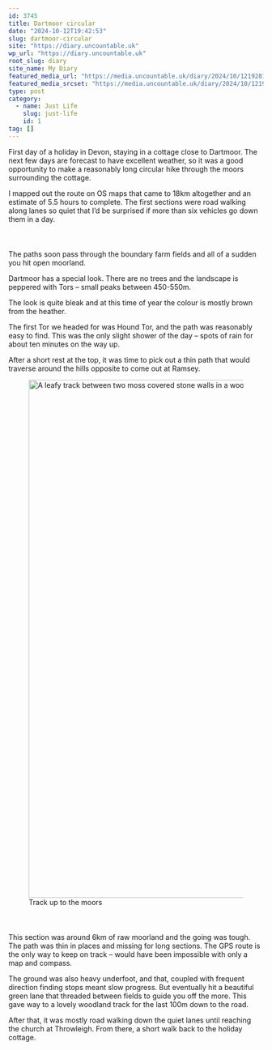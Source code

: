 ```yaml
---
id: 3745
title: Dartmoor circular
date: "2024-10-12T19:42:53"
slug: dartmoor-circular
site: "https://diary.uncountable.uk"
wp_url: "https://diary.uncountable.uk"
root_slug: diary
site_name: My Diary
featured_media_url: "https://media.uncountable.uk/diary/2024/10/12192817/IMG20241012124857.webp"
featured_media_srcset: "https://media.uncountable.uk/diary/2024/10/12192817/IMG20241012124857-300x169.webp 300w, https://media.uncountable.uk/diary/2024/10/12192817/IMG20241012124857-1024x576.webp 1024w, https://media.uncountable.uk/diary/2024/10/12192817/IMG20241012124857-150x150.webp 150w, https://media.uncountable.uk/diary/2024/10/12192817/IMG20241012124857-640x360.webp 640w, https://media.uncountable.uk/diary/2024/10/12192817/IMG20241012124857.webp 2000w"
type: post
category:
  - name: Just Life
    slug: just-life
    id: 1
tag: []
---
```



<p>First day of a holiday in Devon, staying in a cottage close to Dartmoor.  The next few days are forecast to have excellent weather, so it was a good opportunity to make a reasonably long circular hike through the moors surrounding the cottage.</p>



<p>I mapped out the route on OS maps that came to 18km altogether and an estimate of 5.5 hours to complete.  The first sections were road walking along lanes so quiet that I&#8217;d be surprised if more than six vehicles go down them in a day.</p>


<style>.kb-row-layout-id3745_bf4fd4-80 > .kt-row-column-wrap{align-content:start;}:where(.kb-row-layout-id3745_bf4fd4-80 > .kt-row-column-wrap) > .wp-block-kadence-column{justify-content:start;}.kb-row-layout-id3745_bf4fd4-80 > .kt-row-column-wrap{column-gap:var(--global-kb-gap-md, 2rem);row-gap:var(--global-kb-gap-md, 2rem);padding-top:var(--global-kb-spacing-sm, 1.5rem);padding-bottom:var(--global-kb-spacing-sm, 1.5rem);grid-template-columns:repeat(2, minmax(0, 1fr));}.kb-row-layout-id3745_bf4fd4-80 > .kt-row-layout-overlay{opacity:0.30;}@media all and (max-width: 1024px){.kb-row-layout-id3745_bf4fd4-80 > .kt-row-column-wrap{grid-template-columns:repeat(2, minmax(0, 1fr));}}@media all and (max-width: 767px){.kb-row-layout-id3745_bf4fd4-80 > .kt-row-column-wrap{grid-template-columns:minmax(0, 1fr);}.kb-row-layout-id3745_bf4fd4-80 > .kt-row-column-wrap > .wp-block-kadence-column:nth-of-type(1){order:2;}.kb-row-layout-id3745_bf4fd4-80 > .kt-row-column-wrap > .wp-block-kadence-column:nth-of-type(2){order:1;}.kb-row-layout-id3745_bf4fd4-80 > .kt-row-column-wrap > .wp-block-kadence-column:nth-of-type(3){order:12;}.kb-row-layout-id3745_bf4fd4-80 > .kt-row-column-wrap > .wp-block-kadence-column:nth-of-type(4){order:11;}.kb-row-layout-id3745_bf4fd4-80 > .kt-row-column-wrap > .wp-block-kadence-column:nth-of-type(5){order:22;}.kb-row-layout-id3745_bf4fd4-80 > .kt-row-column-wrap > .wp-block-kadence-column:nth-of-type(6){order:21;}.kb-row-layout-id3745_bf4fd4-80 > .kt-row-column-wrap > .wp-block-kadence-column:nth-of-type(7){order:32;}.kb-row-layout-id3745_bf4fd4-80 > .kt-row-column-wrap > .wp-block-kadence-column:nth-of-type(8){order:31;}}</style><div class="kb-row-layout-wrap kb-row-layout-id3745_bf4fd4-80 alignnone wp-block-kadence-rowlayout"><div class="kt-row-column-wrap kt-has-2-columns kt-row-layout-equal kt-tab-layout-inherit kt-mobile-layout-row kt-row-valign-top">
<style>.kadence-column3745_3ca458-43 > .kt-inside-inner-col,.kadence-column3745_3ca458-43 > .kt-inside-inner-col:before{border-top-left-radius:0px;border-top-right-radius:0px;border-bottom-right-radius:0px;border-bottom-left-radius:0px;}.kadence-column3745_3ca458-43 > .kt-inside-inner-col{column-gap:var(--global-kb-gap-sm, 1rem);}.kadence-column3745_3ca458-43 > .kt-inside-inner-col{flex-direction:column;}.kadence-column3745_3ca458-43 > .kt-inside-inner-col > .aligncenter{width:100%;}.kadence-column3745_3ca458-43 > .kt-inside-inner-col:before{opacity:0.3;}.kadence-column3745_3ca458-43{position:relative;}@media all and (max-width: 1024px){.kadence-column3745_3ca458-43 > .kt-inside-inner-col{flex-direction:column;justify-content:center;}}@media all and (max-width: 767px){.kadence-column3745_3ca458-43 > .kt-inside-inner-col{flex-direction:column;justify-content:center;}}</style>
<div class="wp-block-kadence-column kadence-column3745_3ca458-43"><div class="kt-inside-inner-col">
<p>The paths soon pass through the boundary farm fields and all of a sudden you hit open moorland.</p>



<p>Dartmoor has a special look.  There are no trees and the landscape is peppered with Tors &#8211; small peaks between 450-550m.</p>



<p>The look is quite bleak and at this time of year the colour is mostly brown from the heather.</p>



<p>The first Tor we headed for was Hound Tor, and the path was reasonably  easy to find.  This was the only slight shower of the day &#8211; spots of rain for about ten minutes on the way up.</p>



<p>After a short rest at the top, it was time to pick out a thin path that would traverse around the hills opposite to come out at Ramsey.</p>
</div></div>


<style>.kadence-column3745_3e2de8-f0 > .kt-inside-inner-col,.kadence-column3745_3e2de8-f0 > .kt-inside-inner-col:before{border-top-left-radius:0px;border-top-right-radius:0px;border-bottom-right-radius:0px;border-bottom-left-radius:0px;}.kadence-column3745_3e2de8-f0 > .kt-inside-inner-col{column-gap:var(--global-kb-gap-sm, 1rem);}.kadence-column3745_3e2de8-f0 > .kt-inside-inner-col{flex-direction:column;}.kadence-column3745_3e2de8-f0 > .kt-inside-inner-col > .aligncenter{width:100%;}.kadence-column3745_3e2de8-f0 > .kt-inside-inner-col:before{opacity:0.3;}.kadence-column3745_3e2de8-f0{position:relative;}@media all and (max-width: 1024px){.kadence-column3745_3e2de8-f0 > .kt-inside-inner-col{flex-direction:column;justify-content:center;}}@media all and (max-width: 767px){.kadence-column3745_3e2de8-f0 > .kt-inside-inner-col{flex-direction:column;justify-content:center;}}</style>
<div class="wp-block-kadence-column kadence-column3745_3e2de8-f0"><div class="kt-inside-inner-col">
<figure class="wp-block-image size-large"><img loading="lazy" decoding="async" width="576" height="1024" src="https://media.uncountable.uk/diary/2024/10/12192816/IMG20241012143801-576x1024.webp" alt="A leafy track between two moss covered stone walls in a woodland" class="wp-image-3746" srcset="https://media.uncountable.uk/diary/2024/10/12192816/IMG20241012143801-576x1024.webp 576w, https://media.uncountable.uk/diary/2024/10/12192816/IMG20241012143801-169x300.webp 169w, https://media.uncountable.uk/diary/2024/10/12192816/IMG20241012143801-360x640.webp 360w, https://media.uncountable.uk/diary/2024/10/12192816/IMG20241012143801-scaled.webp 1440w" sizes="auto, (max-width: 576px) 100vw, 576px" /><figcaption class="wp-element-caption">Track up to the moors</figcaption></figure>
</div></div>

</div></div>


<p>This section was around 6km of raw moorland and the going was tough.  The path was thin in places and missing for long sections. The GPS route is the only way to keep on track &#8211; would have been impossible with only a map and compass.</p>



<p>The ground was also heavy underfoot, and that, coupled with frequent direction finding stops meant slow progress.  But eventually hit a beautiful green lane that threaded between fields to guide you off the more.  This gave way to a lovely woodland track for the last 100m down to the road.</p>



<p>After that, it was mostly road walking down the quiet lanes until reaching the church at Throwleigh.  From there, a short walk back to the holiday cottage.</p>
